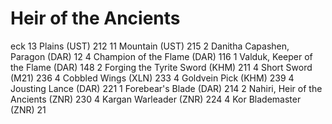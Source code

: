 # Heir of the Ancients

eck
13 Plains (UST) 212
11 Mountain (UST) 215
2 Danitha Capashen, Paragon (DAR) 12
4 Champion of the Flame (DAR) 116
1 Valduk, Keeper of the Flame (DAR) 148
2 Forging the Tyrite Sword (KHM) 211
4 Short Sword (M21) 236
4 Cobbled Wings (XLN) 233
4 Goldvein Pick (KHM) 239
4 Jousting Lance (DAR) 221
1 Forebear's Blade (DAR) 214
2 Nahiri, Heir of the Ancients (ZNR) 230
4 Kargan Warleader (ZNR) 224
4 Kor Blademaster (ZNR) 21
